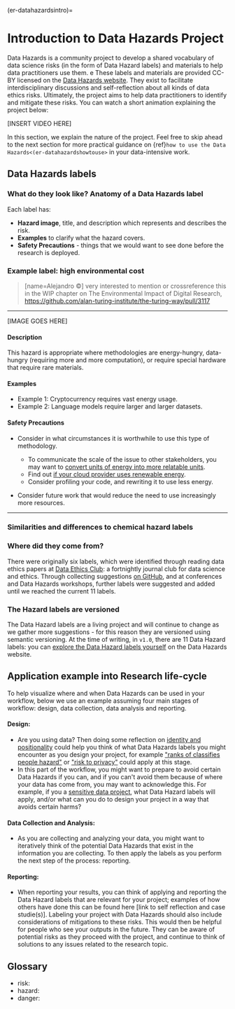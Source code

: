 (er-datahazardsintro)=
# Introduction to Data Hazards Project

Data Hazards is a community project to develop a shared vocabulary of data science risks (in the form of Data Hazard labels) and materials to help data practitioners use them.
e
These labels and materials are provided CC-BY licensed on the [Data Hazards website](https://datahazards.com).
They exist to facilitate interdisciplinary discussions and self-reflection about all kinds of data ethics risks. 
Ultimately, the project aims to help data practitioners to identify and mitigate these risks.
You can watch a short animation explaining the project below:

[INSERT VIDEO HERE]

In this section, we explain the nature of the project.
Feel free to skip ahead to the next section for more practical guidance on {ref}`how to use the Data Hazards<(er-datahazardshowtouse>` in your data-intensive work. 

## Data Hazards labels


### What do they look like? Anatomy of a Data Hazards label

Each label has: 

- **Hazard image**, title, and description which represents and describes the risk.
- **Examples** to clarify what the hazard covers.
- **Safety Precautions** - things that we would want to see done before the research is deployed.

### Example label: high environmental cost
> [name=Alejandro ©] very interested to mention or crossreference this in the WIP chapter on The Environmental Impact of Digital Research, https://github.com/alan-turing-institute/the-turing-way/pull/3117
---

[IMAGE GOES HERE]

#### Description
This hazard is appropriate where methodologies are energy-hungry, data-hungry (requiring more and more computation), or require special hardware that require rare materials.

#### Examples
 - Example 1: Cryptocurrency requires vast energy usage.
 - Example 2: Language models require larger and larger datasets.

#### Safety Precautions
 - Consider in what circumstances it is worthwhile to use this type of methodology.
   - To communicate the scale of the issue to other stakeholders, you may want to [convert units of energy into more relatable units]().
   - Find out [if your cloud provider uses renewable energy]().
   - Consider profiling your code, and rewriting it to use less energy.
   
- Consider future work that would reduce the need to use increasingly more resources.

---

### Similarities and differences to chemical hazard labels
<!--The Data Hazards labels look like chemical hazard labels on purpose...-->


### Where did they come from?
There were originally six labels, which were identified through reading data ethics papers at [Data Ethics Club](http://dataethicsclub.com): a fortnightly journal club for data science and ethics.
Through collecting suggestions [on GitHub](), and at conferences and Data Hazards workshops, further labels were suggested and added until we reached the current 11 labels.

### The Hazard labels are versioned
<!--The Hazard labels are versioned!-->
The Data Hazard labels are a living project and will continue to change as we gather more suggestions - for this reason they are versioned using semantic versioning.
At the time of writing, in `v1.0`, there are 11 Data Hazard labels: you can [explore the Data Hazard labels yourself](https://datahazards.com/labels) on the Data Hazards website.

## Application example into Research life-cycle
To help visualize where and when Data Hazards can be used in your workflow, below we use an example assuming four main stages of workflow: design, data collection, data analysis and reporting.


#### Design:
 - Are you using data? Then doing some reflection on [identity and positionality](https://the-turing-way.netlify.app/ethical-research/self-reflection/sr-positionality.html?highlight=bias) could help you think of what Data Hazards labels you might encounter as you design your project, for example ["ranks of classifies people hazard"](https://datahazards.com/contents/hazards/ranks-classifies.html) or ["risk to privacy"](https://datahazards.com/contents/hazards/risk-to-privacy.html) could apply at this stage.
 - In this part of the workflow, you might want to prepare to avoid certain Data Hazards if you can, and if you can't avoid them because of where your data has come from, you may want to acknowledge this. For example, if you a [sensitive data project](https://the-turing-way.netlify.app/project-design/sdp.html), what Data Hazard labels will apply, and/or what can you do to design your project in a way that avoids certain harms?
 
#### Data Collection and Analysis:
 - As you are collecting and analyzing your data, you might want to iteratively think of the potential Data Hazards that exist in the information you are collecting. To then apply the labels as you perform the next step of the process: reporting.

#### Reporting:
 - When reporting your results, you can think of applying and reporting the Data Hazard labels that are relevant for your project; examples of how others have done this can be found here [link to self reflection and case studie(s)]. Labeling your project with Data Hazards should also include considerations of mitigations to these risks. This would then be helpful for people who see your outputs in the future. They can be aware of potential risks as they proceed with the project, and continue to think of solutions to any issues related to the research topic.



## Glossary

- risk:
- hazard:
- danger:
